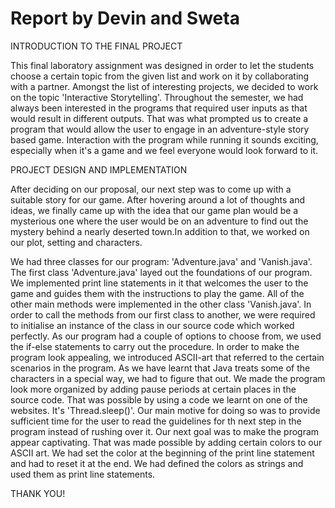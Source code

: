# Report by Devin and Sweta

INTRODUCTION TO THE FINAL PROJECT

This final laboratory assignment was designed in order to let the students
choose a certain topic from the given list and work on it by collaborating with
a partner. Amongst the list of interesting projects, we decided to work on the
topic 'Interactive Storytelling'. Throughout the semester, we had always been
interested in the programs that required user inputs as that would result in
different outputs. That was what prompted us to create a program that would
allow the user to engage in an adventure-style story based game. Interaction
with the program while running it sounds exciting, especially when it's a game
and we feel everyone would look forward to it.

PROJECT DESIGN AND IMPLEMENTATION

After deciding on our proposal, our next step was to come up with a suitable
story for our game. After hovering around a lot of thoughts and ideas, we
finally came up with the idea that our game plan would be a mysterious one
where the user would be on an adventure to find out the mystery behind a nearly
deserted town.In addition to that, we worked on our plot, setting and
characters.

We had three classes for our program: 'Adventure.java' and 'Vanish.java'. The
first class 'Adventure.java' layed out the foundations of our program. We
implemented print line statements in it that welcomes the user to the game and
guides them with the instructions to play the game. All of the other main
methods were implemented in the other class 'Vanish.java'. In order to call the
methods from our first class to another, we were required to initialise an
instance of the class in our source code which worked perfectly. As our program
had a couple of options to choose from, we used the if-else statements to carry
out the procedure. In order to make the program look appealing, we introduced
ASCII-art that referred to the certain scenarios in the program. As we have
learnt that Java treats some of the characters in a special way, we had to
figure that out. We made the program look more organized by adding pause
periods at certain places in the source code. That was possible by using a code
we learnt on one of the websites. It's 'Thread.sleep()'. Our main motive for
doing so was to provide sufficient time for the user to read the guidelines for
th next step in the program instead of rushing over it. Our next goal was to
make the program appear captivating. That was made possible by adding certain
colors to our ASCII art. We had set the color at the beginning of the print
line statement and had to reset it at the end. We had defined the colors as
strings and used them as print line statements.

THANK YOU!



